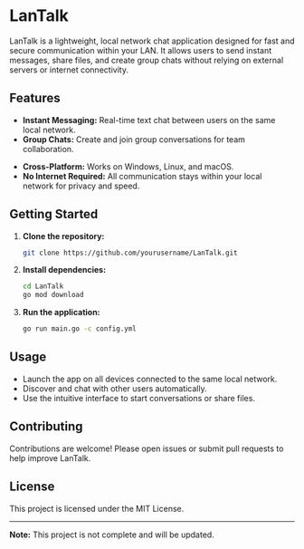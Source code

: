 # LanTalk
LanTalk is a lightweight, local network chat application designed for fast and secure communication within your LAN. It allows users to send instant messages, share files, and create group chats without relying on external servers or internet connectivity.

## Features

- **Instant Messaging:** Real-time text chat between users on the same local network.
- **Group Chats:** Create and join group conversations for team collaboration.
<!-- - **File Sharing:** Easily send and receive files with other users. -->
<!-- - **User Presence:** See who is online and available to chat. -->
- **Cross-Platform:** Works on Windows, Linux, and macOS.
- **No Internet Required:** All communication stays within your local network for privacy and speed.

## Getting Started

1. **Clone the repository:**
    ```bash
    git clone https://github.com/yourusername/LanTalk.git
    ```
2. **Install dependencies:**
    ```bash
    cd LanTalk
    go mod download
    ```
3. **Run the application:**
    ```bash
    go run main.go -c config.yml
    ```

## Usage

- Launch the app on all devices connected to the same local network.
- Discover and chat with other users automatically.
- Use the intuitive interface to start conversations or share files.

## Contributing

Contributions are welcome! Please open issues or submit pull requests to help improve LanTalk.

## License

This project is licensed under the MIT License.

---

**Note:** This project is not complete and will be updated.
